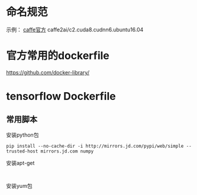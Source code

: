 


# 命名规范

示例：
[caffe官方](https://hub.docker.com/r/caffe2ai/caffe2/)
caffe2ai/c2.cuda8.cudnn6.ubuntu16.04


# 官方常用的dockerfile

https://github.com/docker-library/


# tensorflow Dockerfile


## 常用脚本

安装python包
```
pip install --no-cache-dir -i http://mirrors.jd.com/pypi/web/simple --trusted-host mirrors.jd.com numpy
```

安装apt-get
```


```

安装yum包
```
```

#
